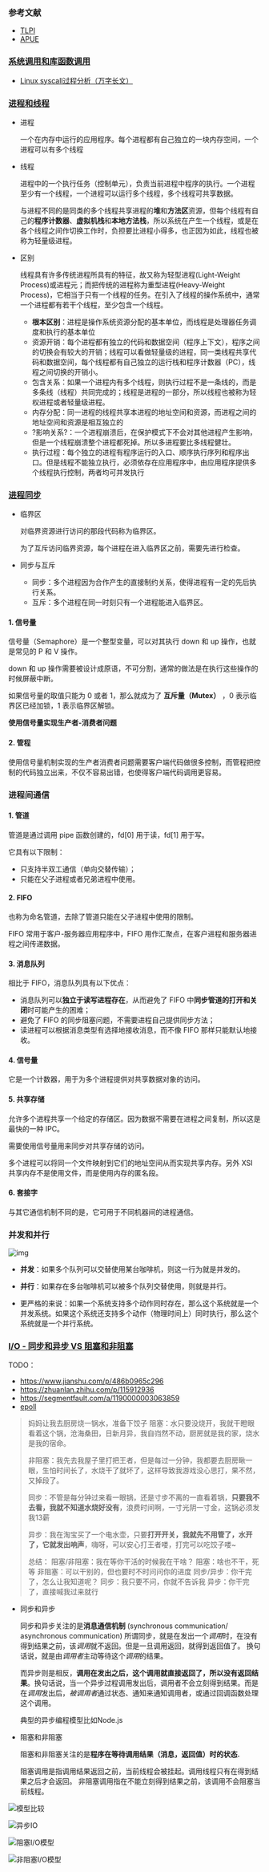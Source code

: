 ### 参考文献

- [TLPI](./TLPI.md)
- [APUE](./APUE.md)

### [系统调用和库函数调用](https://blog.csdn.net/sinat_36053757/article/details/78171620)

- [Linux syscall过程分析（万字长文）](https://cloud.tencent.com/developer/article/1492374)

### [进程和线程](https://blog.csdn.net/ThinkWon/article/details/102021274)

- 进程

  一个在内存中运行的应用程序。每个进程都有自己独立的一块内存空间，一个进程可以有多个线程

- 线程

  进程中的一个执行任务（控制单元），负责当前进程中程序的执行。一个进程至少有一个线程，一个进程可以运行多个线程，多个线程可共享数据。

  与进程不同的是同类的多个线程共享进程的**堆**和**方法区**资源，但每个线程有自己的**程序计数器**、**虚拟机栈**和**本地方法栈**，所以系统在产生一个线程，或是在各个线程之间作切换工作时，负担要比进程小得多，也正因为如此，线程也被称为轻量级进程。

- 区别

  线程具有许多传统进程所具有的特征，故又称为轻型进程(Light-Weight Process)或进程元；而把传统的进程称为重型进程(Heavy-Weight Process)，它相当于只有一个线程的任务。在引入了线程的操作系统中，通常一个进程都有若干个线程，至少包含一个线程。

  * **根本区别**：进程是操作系统资源分配的基本单位，而线程是处理器任务调度和执行的基本单位

  - 资源开销：每个进程都有独立的代码和数据空间（程序上下文），程序之间的切换会有较大的开销；线程可以看做轻量级的进程，同一类线程共享代码和数据空间，每个线程都有自己独立的运行栈和程序计数器（PC），线程之间切换的开销小。
  - 包含关系：如果一个进程内有多个线程，则执行过程不是一条线的，而是多条线（线程）共同完成的；线程是进程的一部分，所以线程也被称为轻权进程或者轻量级进程。
  - 内存分配：同一进程的线程共享本进程的地址空间和资源，而进程之间的地址空间和资源是相互独立的
  - ?影响关系?：一个进程崩溃后，在保护模式下不会对其他进程产生影响，但是一个线程崩溃整个进程都死掉。所以多进程要比多线程健壮。
  - 执行过程：每个独立的进程有程序运行的入口、顺序执行序列和程序出口。但是线程不能独立执行，必须依存在应用程序中，由应用程序提供多个线程执行控制，两者均可并发执行

### [进程同步](https://github.com/CyC2018/CS-Notes)

- 临界区

  对临界资源进行访问的那段代码称为临界区。

  为了互斥访问临界资源，每个进程在进入临界区之前，需要先进行检查。

- 同步与互斥
  - 同步：多个进程因为合作产生的直接制约关系，使得进程有一定的先后执行关系。
  - 互斥：多个进程在同一时刻只有一个进程能进入临界区。

#### 1. 信号量

信号量（Semaphore）是一个整型变量，可以对其执行 down 和 up 操作，也就是常见的 P 和 V 操作。

down 和 up 操作需要被设计成原语，不可分割，通常的做法是在执行这些操作的时候屏蔽中断。

如果信号量的取值只能为 0 或者 1，那么就成为了 **互斥量（Mutex）** ，0 表示临界区已经加锁，1 表示临界区解锁。

**使用信号量实现生产者-消费者问题**

#### 2. 管程

使用信号量机制实现的生产者消费者问题需要客户端代码做很多控制，而管程把控制的代码独立出来，不仅不容易出错，也使得客户端代码调用更容易。

### 进程间通信

#### 1. 管道

管道是通过调用 pipe 函数创建的，fd[0] 用于读，fd[1] 用于写。

它具有以下限制：

- 只支持半双工通信（单向交替传输）；
- 只能在父子进程或者兄弟进程中使用。

#### 2. FIFO

也称为命名管道，去除了管道只能在父子进程中使用的限制。

FIFO 常用于客户-服务器应用程序中，FIFO 用作汇聚点，在客户进程和服务器进程之间传递数据。

#### 3. 消息队列

相比于 FIFO，消息队列具有以下优点：

- 消息队列可以**独立于读写进程存在**，从而避免了 FIFO 中**同步管道的打开和关闭**时可能产生的困难；
- 避免了 FIFO 的同步阻塞问题，不需要进程自己提供同步方法；
- 读进程可以根据消息类型有选择地接收消息，而不像 FIFO 那样只能默认地接收。

#### 4. 信号量

它是一个计数器，用于为多个进程提供对共享数据对象的访问。

#### 5. 共享存储

允许多个进程共享一个给定的存储区。因为数据不需要在进程之间复制，所以这是最快的一种 IPC。

需要使用信号量用来同步对共享存储的访问。

多个进程可以将同一个文件映射到它们的地址空间从而实现共享内存。另外 XSI 共享内存不是使用文件，而是使用内存的匿名段。

#### 6. 套接字

与其它通信机制不同的是，它可用于不同机器间的进程通信。

### 并发和并行



![img](https://paul-pub.oss-cn-beijing.aliyuncs.com/2019/2019-11-26-cpp-concurrency/con_and_par.jpg)

- **并发**：如果多个队列可以交替使用某台咖啡机，则这一行为就是并发的。
- **并行**：如果存在多台咖啡机可以被多个队列交替使用，则就是并行。


- 更严格的来说：如果一个系统支持多个动作同时存在，那么这个系统就是一个并发系统。如果这个系统还支持多个动作（物理时间上）同时执行，那么这个系统就是一个并行系统。

### [I/O - 同步和异步 VS 阻塞和非阻塞](https://www.cnblogs.com/loveer/p/11479249.html)

TODO：

- https://www.jianshu.com/p/486b0965c296
- https://zhuanlan.zhihu.com/p/115912936
- https://segmentfault.com/a/1190000003063859
- [epoll](https://blog.csdn.net/daaikuaichuan/article/details/83862311)

> 妈妈让我去厨房烧一锅水，准备下饺子
> 阻塞：水只要没烧开，我就干瞪眼看着这个锅，沧海桑田，日新月异，我自岿然不动，厨房就是我的家，烧水是我的宿命。
>
> 非阻塞：我先去我屋子里打把王者，但是每过一分钟，我都要去厨房瞅一眼，生怕时间长了，水烧干了就坏了，这样导致我游戏没心思打，果不然，又掉段了。
>
> 同步：不管是每分钟过来看一眼锅，还是寸步不离的一直看着锅，**只要我不去看，我就不知道水烧好没有**，浪费时间啊，一寸光阴一寸金，这锅必须发我13薪
>
> 异步：我在淘宝买了一个电水壶，只要**打开开关，我就先不用管了，水开了，它就发出响声**，嗨呀，可以安心打王者喽，打完可以吃饺子喽~
>
> 总结：
> 阻塞/非阻塞：我在等你干活的时候我在干啥？
> 阻塞：啥也不干，死等
> 非阻塞：可以干别的，但也要时不时问问你的进度
> 同步/异步：你干完了，怎么让我知道呢？
> 同步：我只要不问，你就不告诉我
> 异步：你干完了，直接喊我过来就行

- 同步和异步

  同步和异步关注的是**消息通信机制** (synchronous communication/ asynchronous communication)
  所谓同步，就是在发出一个*调用*时，在没有得到结果之前，该*调用*就不返回。但是一旦调用返回，就得到返回值了。
  换句话说，就是由*调用者*主动等待这个*调用*的结果。

  而异步则是相反，**调用在发出之后，这个调用就直接返回了，所以没有返回结果**。换句话说，当一个异步过程调用发出后，调用者不会立刻得到结果。而是在*调用*发出后，*被调用者*通过状态、通知来通知调用者，或通过回调函数处理这个调用。

  典型的异步编程模型比如Node.js

- 阻塞和非阻塞

  阻塞和非阻塞关注的是**程序在等待调用结果（消息，返回值）时的状态.**

  阻塞调用是指调用结果返回之前，当前线程会被挂起。调用线程只有在得到结果之后才会返回。
  非阻塞调用指在不能立刻得到结果之前，该调用不会阻塞当前线程。

![模型比较](https://img2018.cnblogs.com/blog/1748170/201909/1748170-20190906210650873-272348693.png)

![异步IO](https://img2018.cnblogs.com/blog/1748170/201909/1748170-20190906211421376-2097741161.png)

![阻塞I/O模型](https://img2018.cnblogs.com/blog/1748170/201909/1748170-20190906211429619-939802087.png)

![非阻塞I/O模型](https://img2018.cnblogs.com/blog/1748170/201909/1748170-20190906211436023-1996044746.png)